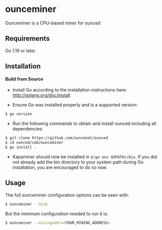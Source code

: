 # ounceminer

Ounceminer is a CPU-based miner for ounced

## Requirements

Go 1.19 or later.

## Installation

#### Build from Source

- Install Go according to the installation instructions here:
  http://golang.org/doc/install

- Ensure Go was installed properly and is a supported version:

```bash
$ go version
```

- Run the following commands to obtain and install ounced including all dependencies:

```bash
$ git clone https://github.com/ouncenet/ounced
$ cd ounced/cmd/ounceminer
$ go install .
```

- Kapaminer should now be installed in `$(go env GOPATH)/bin`. If you did
  not already add the bin directory to your system path during Go installation,
  you are encouraged to do so now.
  
## Usage

The full ounceminer configuration options can be seen with:

```bash
$ ounceminer --help
```

But the minimum configuration needed to run it is:
```bash
$ ounceminer --miningaddr=<YOUR_MINING_ADDRESS>
```